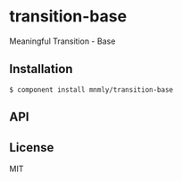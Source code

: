 
# transition-base

  Meaningful Transition - Base

## Installation

    $ component install mnmly/transition-base

## API

   

## License

  MIT
